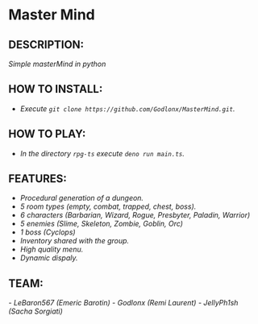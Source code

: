# Master Mind

## **DESCRIPTION:**
*Simple masterMind in python*

## **HOW TO INSTALL:**
- *Execute `git clone https://github.com/Godlonx/MasterMind.git`.*

## **HOW TO PLAY:**
- *In the directory `rpg-ts` execute `deno run main.ts`.*

## **FEATURES:**
- *Procedural generation of a dungeon.*
- *5 room types (empty, combat, trapped, chest, boss).*
- *6 characters (Barbarian, Wizard, Rogue, Presbyter, Paladin, Warrior)*
- *5 enemies (Slime, Skeleton, Zombie, Goblin, Orc)*
- *1 boss (Cyclops)*
- *Inventory shared with the group.*
- *High quality menu.*
- *Dynamic dispaly.*

## **TEAM:**
*- LeBaron567 (Emeric Barotin)*
*- Godlonx (Remi Laurent)*
*- JellyPh1sh (Sacha Sorgiati)*
